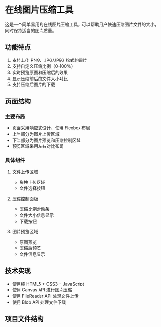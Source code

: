 # 在线图片压缩工具

这是一个简单易用的在线图片压缩工具，可以帮助用户快速压缩图片文件的大小，同时保持适当的图片质量。

## 功能特点

1. 支持上传 PNG、JPG/JPEG 格式的图片
2. 支持自定义压缩比例（0-100%）
3. 实时预览原图和压缩后的效果
4. 显示压缩前后的文件大小对比
5. 支持压缩后图片的下载

## 页面结构

### 主要布局
- 页面采用响应式设计，使用 Flexbox 布局
- 上半部分为图片上传区域
- 下半部分为图片预览和压缩控制区域
- 预览区域采用左右对比布局

### 具体组件
1. 文件上传区域
   - 拖拽上传区域
   - 文件选择按钮
   
2. 压缩控制面板
   - 压缩比例滑动条
   - 文件大小信息显示
   - 下载按钮

3. 图片预览区域
   - 原图预览
   - 压缩后预览
   - 文件信息显示

## 技术实现
- 使用纯 HTML5 + CSS3 + JavaScript
- 使用 Canvas API 进行图片压缩
- 使用 FileReader API 处理文件上传
- 使用 Blob API 处理文件下载

## 项目文件结构 